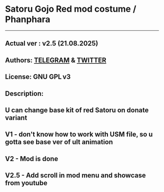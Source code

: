 # Satoru Gojo Red mod costume / Phanphara 
---
**Actual ver** : v2.5 (21.08.2025)  
---
**Authors**: [TELEGRAM](https://t.me/kyotojjt) & [TWITTER](https://x.com/phanphara_leaks)
---
**License**: GNU GPL v3
---

## Description:

U can change base kit of red Satoru on donate variant
---
V1 - don't know how to work with USM file, so u gotta see base ver of ult animation
---
V2 - Mod is done
---
V2.5 - Add scroll in mod menu and showcase from youtube
---
